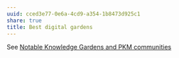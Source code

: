 ```yaml
---
uuid: cced3e77-0e6a-4cd9-a354-1b8473d925c1
share: true
title: Best digital gardens
---
```

See [Notable Knowledge Gardens and PKM communities](/a0dad842-b574-4063-829a-2ca5d59970d8)